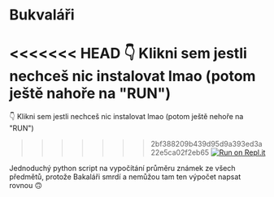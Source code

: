 # Bukvaláři  
<<<<<<< HEAD
👇 Klikni sem jestli nechceš nic instalovat lmao (potom ještě nahoře na "RUN")  
=======
👇 Klikni sem jestli nechceš nic instalovat lmao (potom ještě nehoře na "RUN")  
>>>>>>> 2bf388209b439d95d9a393ed3a22e5ca02f2eb65
[![Run on Repl.it](https://repl.it/badge/github/CNDRD/Bukvalari)](https://repl.it/github/CNDRD/Bukvalari)  

Jednoduchý python script na vypočítání průměru známek ze všech předmětů, protože Bakaláři smrdí a nemůžou tam ten výpočet napsat rovnou 🙃  
